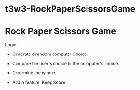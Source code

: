 # t3w3-RockPaperScissorsGame

# Rock Paper Scissors Game
Logic:
- Generate a random computer Choice.
- Compare the user's choice to the computer's choice.
- Determine the winner.

- Add a feature: Keep Score.